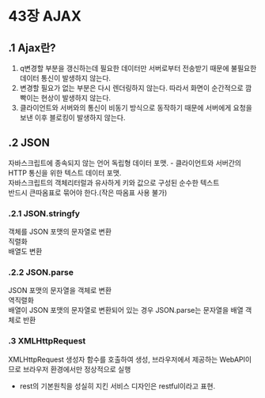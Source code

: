 # 43장 AJAX

## .1 Ajax란?

1. q변경할 부분을 갱신하는데 필요한 데이터만 서버로부터 전송받기 때문에 불필요한 데이터 통신이 발생하지 않는다.
2. 변경할 필요가 없는 부분은 다시 렌더링하지 않는다. 따라서 화면이 순간적으로 깜빡이는 현상이 발생하지 않는다.
3. 클라이언트와 서버와의 통신이 비동기 방식으로 동작하기 때문에 서버에게 요청을 보낸 이후 블로킹이 발생하지 않는다.

## .2 JSON

자바스크립트에 종속되지 않는 언어 독립형 데이터 포맷. - 클라이언트와 서버간의 HTTP 통신을 위한 텍스트 데이터 포맷.  
자바스크립트의 객체리터럴과 유사하게 키와 값으로 구성된 순수한 텍스트  
반드시 큰따옴표로 묶어야 한다.(작은 따옴표 사용 불가)

### .2.1 JSON.stringfy

객체를 JSON 포맷의 문자열로 변환  
직렬화  
배열도 변환

### .2.2 JSON.parse

JSON 포맷의 문자열을 객체로 변환  
역직렬화  
배열이 JSON 포맷의 문자열로 변환되어 있는 경우 JSON.parse는 문자열을 배열 객체로 반환

### .3 XMLHttpRequest

XMLHttpRequest 생성자 함수를 호출하여 생성, 브라우저에서 제공하는 WebAPI이므로 브라우저 환경에서만 정상적으로 실행

- rest의 기본원칙을 성실히 지킨 서비스 디자인은 restful이라고 표현.
